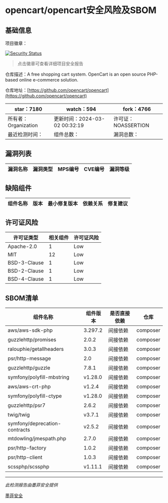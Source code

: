 # opencart/opencart安全风险及SBOM

## 基础信息

项目徽章：

[![Security Status](https://www.murphysec.com/platform3/v31/badge/1763641355278069760.svg)](https://www.murphysec.com/console/report/1691516826202034176/1763641355278069760)

> 点击徽章可查看详细项目安全报告

仓库描述：A free shopping cart system. OpenCart is an open source PHP-based online e-commerce solution.

仓库地址：[https://github.com/opencart/opencart](https://github.com/opencart/opencart)

| star：7180 | watch：594 | fork：4766 |
| ----------- | -------------- | ------------ |
| 所有者：Organization | 更新时间：2024-03-02 00:32:19 | 许可证：NOASSERTION |
| 最近检测时间： | 组件总数： | 漏洞总数： |




## 漏洞列表

| 漏洞名称 | 漏洞类型 | MPS编号 | CVE编号 | 漏洞等级 |
| ------- | ------ | ------- | ------ | ----- |





## 缺陷组件

| 组件名称 | 版本 | 最小修复版本 | 依赖关系 | 修复建议 |
| -------- | ---- | ------------ | -------- | -------- |





## 许可证风险

| 许可证类型 | 相关组件 | 许可证风险 |
| ---------- | -------- | ---------- |
|Apache-2.0|1|Low|
|MIT|12|Low|
|BSD-3-Clause|1|Low|
|BSD-2-Clause|1|Low|
|BSD-4-Clause|1|Low|




## SBOM清单

| 组件名称 | 组件版本 | 是否直接依赖 | 仓库 |
| -------- | -------- | ------------ | ---- |
|aws/aws-sdk-php|3.297.2|间接依赖|composer|
|guzzlehttp/promises|2.0.2|间接依赖|composer|
|ralouphie/getallheaders|3.0.3|间接依赖|composer|
|psr/http-message|2.0|间接依赖|composer|
|guzzlehttp/guzzle|7.8.1|间接依赖|composer|
|symfony/polyfill-mbstring|v1.28.0|间接依赖|composer|
|aws/aws-crt-php|v1.2.4|间接依赖|composer|
|symfony/polyfill-ctype|v1.28.0|间接依赖|composer|
|guzzlehttp/psr7|2.6.2|间接依赖|composer|
|twig/twig|v3.7.1|间接依赖|composer|
|symfony/deprecation-contracts|v2.5.2|间接依赖|composer|
|mtdowling/jmespath.php|2.7.0|间接依赖|composer|
|psr/http-factory|1.0.2|间接依赖|composer|
|psr/http-client|1.0.3|间接依赖|composer|
|scssphp/scssphp|v1.11.1|间接依赖|composer|


------

*此检测报告由墨菲安全提供*

[墨菲安全](www.murphysec.com)